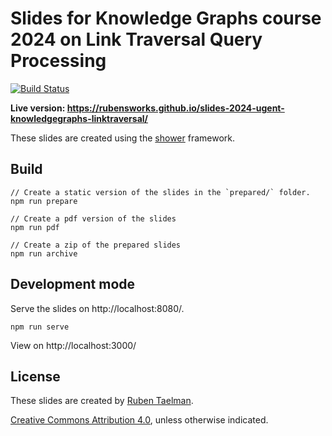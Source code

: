 # Slides for Knowledge Graphs course 2024 on Link Traversal Query Processing
[![Build Status](https://github.com/rubensworks/slides-2024-ugent-knowledgegraphs-linktraversal/workflows/Build%20and%20Deploy/badge.svg)](https://rubensworks.github.io/slides-2024-ugent-knowledgegraphs-linktraversal/)

**Live version: https://rubensworks.github.io/slides-2024-ugent-knowledgegraphs-linktraversal/**

These slides are created using the [shower](https://github.com/shower/shower) framework.

## Build

```
// Create a static version of the slides in the `prepared/` folder.
npm run prepare

// Create a pdf version of the slides
npm run pdf

// Create a zip of the prepared slides
npm run archive
```

## Development mode

Serve the slides on http://localhost:8080/.

```
npm run serve
```

View on http://localhost:3000/

## License

These slides are created by [Ruben Taelman](https://rubensworks.net/).

[Creative Commons Attribution 4.0](https://creativecommons.org/licenses/by/4.0/), unless otherwise indicated.
